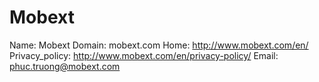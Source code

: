 
# Mobext

Name: Mobext
Domain: mobext.com
Home: http://www.mobext.com/en/
Privacy_policy: http://www.mobext.com/en/privacy-policy/
Email: phuc.truong@mobext.com
